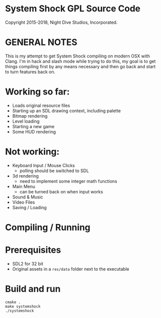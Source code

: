 System Shock GPL Source Code
============================
Copyright 2015-2018, Night Dive Studios, Incorporated.

GENERAL NOTES
=============

This is my attempt to get System Shock compiling on modern OSX with Clang. I'm in hack and slash mode while trying to do this, my goal is to get things compiling first by any means necessary and then go back and start to turn features back on.

# Working so far:
- Loads original resource files
- Starting up an SDL drawing context, including palette
- Bitmap rendering
- Level loading
- Starting a new game
- Some HUD rendering

# Not working:
- Keyboard Input / Mouse Clicks
  - polling should be switched to SDL
- 3d rendering
  - need to implement some integer math functions
- Main Menu
  - can be turned back on when input works
- Sound & Music
- Video Files
- Saving / Loading

Compiling / Running
============

# Prerequisites
  - SDL2 for 32 bit
  - Original assets in a `res/data` folder next to the executable

# Build and run
```
cmake .
make systemshock
./systemshock
```
